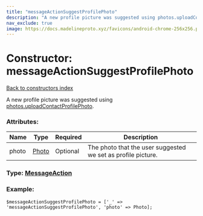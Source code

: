```yaml
---
title: "messageActionSuggestProfilePhoto"
description: "A new profile picture was suggested using photos.uploadContactProfilePhoto."
nav_exclude: true
image: https://docs.madelineproto.xyz/favicons/android-chrome-256x256.png
---
```

# Constructor: messageActionSuggestProfilePhoto  
[Back to constructors index](/API_docs/constructors/index.html)



A new profile picture was suggested using [photos.uploadContactProfilePhoto](../methods/photos.uploadContactProfilePhoto.html).

### Attributes:

| Name     |    Type       | Required | Description |
|----------|---------------|----------|-------------|
|photo|[Photo](/API_docs/types/Photo.html) | Optional|The photo that the user suggested we set as profile picture.|



### Type: [MessageAction](/API_docs/types/MessageAction.html)


### Example:

```
$messageActionSuggestProfilePhoto = ['_' => 'messageActionSuggestProfilePhoto', 'photo' => Photo];
```  
